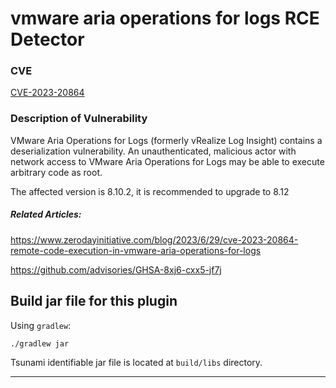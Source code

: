 # vmware aria operations for logs RCE Detector

### CVE

[CVE-2023-20864](https://github.com/advisories/GHSA-8xj6-cxx5-jf7j)

### Description of Vulnerability

VMware Aria Operations for Logs (formerly vRealize Log Insight) contains a deserialization vulnerability. An
unauthenticated, malicious actor with network access to VMware Aria Operations
for Logs may be able to execute arbitrary code as root.

The affected version is 8.10.2, it is recommended to upgrade to 8.12

##### Related Articles:

https://www.zerodayinitiative.com/blog/2023/6/29/cve-2023-20864-remote-code-execution-in-vmware-aria-operations-for-logs

https://github.com/advisories/GHSA-8xj6-cxx5-jf7j

## Build jar file for this plugin

Using `gradlew`:

```shell
./gradlew jar
```

Tsunami identifiable jar file is located at `build/libs` directory.

--------------------------------------------------------------------------------

